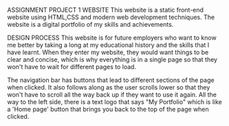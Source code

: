 ASSIGNMENT PROJECT 1 WEBSITE
This website is a static front-end website using HTML,CSS and modern web development techniques. The website is a digital portfolio of my skills and achievements. 


DESIGN PROCESS
This website is for future employers who want to know me better by taking a long at my educational history and the skills that I have learnt. When they enter my website, they would want things to be clear and concise, which is why everything is in a single page so that they won't have to wait for different pages to load.

The navigation bar has buttons that lead to different sections of the page when clicked. It also follows along as the user scrolls lower so that they won't have to scroll all the way back up if they want to use it again.
All the way to the left side, there is a text logo that says "My Portfolio" which is like a 'Home page' button that brings you back to the top of the page when clicked.





